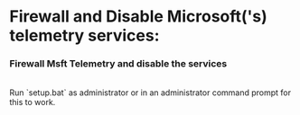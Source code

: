 # Firewall and Disable Microsoft('s) telemetry services:
### Firewall Msft Telemetry and disable the services
<br>
Run `setup.bat` as administrator or in an administrator command prompt for this to work.
